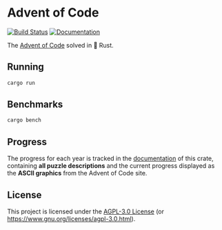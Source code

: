 # Advent of Code

[![Build Status][build-img]][build-url]
[![Documentation][doc-img]][doc-url]

[build-img]: https://img.shields.io/github/actions/workflow/status/dnaka91/advent-of-code/ci.yml?branch=main&style=for-the-badge
[build-url]: https://github.com/dnaka91/advent-of-code/actions/workflows/ci.yml
[doc-img]: https://img.shields.io/badge/docs.rs-aoc-4d76ae?style=for-the-badge
[doc-url]: https://dnaka91.github.io/advent-of-code/aoc/index.html

The [Advent of Code] solved in 🦀 Rust.

[Advent of Code]: https://adventofcode.com

## Running

```bash
cargo run
```

## Benchmarks

```bash
cargo bench
```

## Progress

The progress for each year is tracked in the [documentation] of this crate, containing
**all puzzle descriptions** and the current progress displayed as the **ASCII graphics** from the
Advent of Code site.

[documentation]: https://dnaka91.github.io/advent-of-code/aoc/index.html

## License

This project is licensed under the [AGPL-3.0 License](LICENSE) (or
<https://www.gnu.org/licenses/agpl-3.0.html>).
